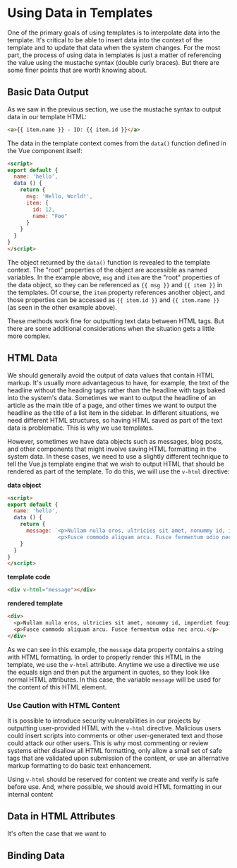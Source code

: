 # Using Data in Templates

One of the primary goals of using templates is to interpolate data into the template. It's critical to be able to insert data into the context of the template and to update that data when the system changes. For the most part, the process of using data in templates is just a matter of referencing the value using the mustache syntax (double curly braces). But there are some finer points that are worth knowing about.

## Basic Data Output
As we saw in the previous section, we use the mustache syntax to output data in our template HTML:

```html
<a>{{ item.name }} - ID: {{ item.id }}</a>
```

The data in the template context comes from the `data()` function defined in the Vue component itself:

```html
<script>
export default {
  name: 'hello',
  data () {
    return {
      msg: 'Hello, World!',
      item: {
        id: 12,
        name: "Foo"
      }
    }
  }
}
</script>
```
The object returned by the `data()` function is revealed to the template context. The "root" properties of the object are accessible as named variables. In the example above, `msg` and `item` are the "root" properties of the data object, so they can be referenced as `{{ msg }}` and `{{ item }}` in the templates. Of course, the `item` property references another object, and those properties can be accessed as `{{ item.id }}` and `{{ item.name }}` (as seen in the other example above).

These methods work fine for outputting text data between HTML tags. But there are some additional considerations when the situation gets a little more complex.

## HTML Data

We should generally avoid the output of data values that contain HTML markup. It's usually more advantageous to have, for example, the text of the headline without the heading tags rather than the headline with tags baked into the system's data. Sometimes we want to output the headline of an article as the main title of a page, and other times we want to output the headline as the title of a list item in the sidebar. In different situations, we need different HTML structures, so having HTML saved as part of the text data is problematic. This is why we use templates.

However, sometimes we have data objects such as messages, blog posts, and other components that might involve saving HTML formatting in the system data. In these cases, we need to use a slightly different technique to tell the Vue.js template engine that we wish to output HTML that should be rendered as part of the template. To do this, we will use the `v-html` directive:

**data object**
```html
<script>
export default {
  name: 'hello',
  data () {
    return {
      message: `<p>Nullam nulla eros, ultricies sit amet, nonummy id, imperdiet feugiat, pede. In dui magna, posuere eget, vestibulum et, tempor auctor, justo.</p>
                <p>Fusce commodo aliquam arcu. Fusce fermentum odio nec arcu.</p>`
    }
  }
}
</script>
```

**template code**
```html
<div v-html="message"></div>
```

**rendered template**
```html
<div>
  <p>Nullam nulla eros, ultricies sit amet, nonummy id, imperdiet feugiat, pede. In dui magna, posuere eget, vestibulum et, tempor auctor, justo.</p>
  <p>Fusce commodo aliquam arcu. Fusce fermentum odio nec arcu.</p>
</div>
```

As we can see in this example, the `message` data property contains a string with HTML formatting. In order to properly render this HTML in the template, we use the `v-html` attribute. Anytime we use a directive we use the equals sign and then put the argument in quotes, so they look like normal HTML attributes. In this case, the variable `message` will be used for the content of this HTML element.

<div class="tip-box">
  <h3>Use Caution with HTML Content</h3>
  <p>It is possible to introduce security vulnerabilities in our projects by outputting user-provided HTML with the <code>v-html</code> directive. Malicious users could insert scripts into comments or other user-generated text and those could attack our other users. This is why most commenting or review systems either disallow all HTML formatting, only allow a small set of safe tags that are validated upon submission of the content, or use an alternative markup formatting to do basic text enhancement.</p>
  <p>Using <code>v-html</code> should be reserved for content we create and verify is safe before use. And, where possible, we should avoid HTML formatting in our internal content</p>
</div>

## Data in HTML Attributes

It's often the case that we want to 

## Binding Data















